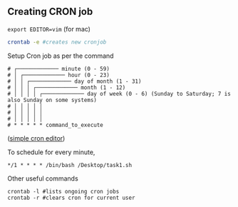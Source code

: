 ## Creating CRON job
`export EDITOR=vim` (for mac)

```bash
crontab -e #creates new cronjob
```

Setup Cron job as per the command
```
# ┌───────────── minute (0 - 59) 
# │ ┌───────────── hour (0 - 23) 
# │ │ ┌───────────── day of month (1 - 31) 
# │ │ │ ┌───────────── month (1 - 12) 
# │ │ │ │ ┌───────────── day of week (0 - 6) (Sunday to Saturday; 7 is also Sunday on some systems) 
# │ │ │ │ │ 
# │ │ │ │ │ 
# │ │ │ │ │ 
# * * * * * command_to_execute
```
(<a href="https://crontab.guru">simple cron editor</a>)

To schedule for every minute,
```
*/1 * * * * /bin/bash /Desktop/task1.sh
```

Other useful commands

```
crontab -l #lists ongoing cron jobs
crontab -r #clears cron for current user
```
